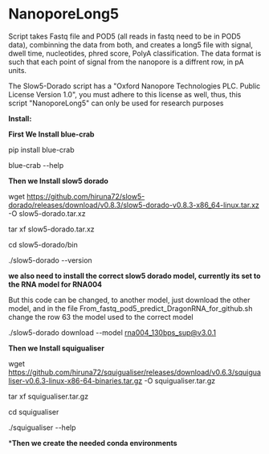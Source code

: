 # NanoporeLong5
Script takes Fastq file and POD5 (all reads in fastq need to be in POD5 data), combinning the data from both, and creates a long5 file with signal, dwell time, nucleotides, phred score, PolyA classification.  The data format is such that each point of signal from the nanopore is a diffrent row, in pA units.

The Slow5-Dorado script has a "Oxford Nanopore Technologies PLC. Public License Version 1.0", you must adhere to this license as well, thus, this script "NanoporeLong5" can only be used for research purposes

**Install:**


**First We Install blue-crab**

pip install blue-crab

blue-crab --help


**Then we Install slow5 dorado**

wget https://github.com/hiruna72/slow5-dorado/releases/download/v0.8.3/slow5-dorado-v0.8.3-x86_64-linux.tar.xz -O slow5-dorado.tar.xz

tar xf slow5-dorado.tar.xz

cd slow5-dorado/bin

./slow5-dorado --version

**we also need to install the correct slow5 dorado model, currently its set to the RNA model for RNA004**

But this code can be changed, to another model, just download the other model, and in the file From_fastq_pod5_predict_DragonRNA_for_github.sh change the row 63 the model used to the correct model


./slow5-dorado download --model rna004_130bps_sup@v3.0.1

**Then we Install squigualiser**

wget https://github.com/hiruna72/squigualiser/releases/download/v0.6.3/squigualiser-v0.6.3-linux-x86-64-binaries.tar.gz -O squigualiser.tar.gz

tar xf squigualiser.tar.gz

cd squigualiser

./squigualiser --help

***Then we create the needed conda environments**




